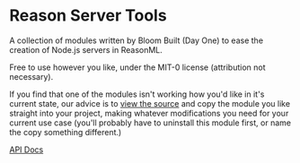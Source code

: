 # Reason Server Tools

A collection of modules written by Bloom Built (Day One) to ease the creation of Node.js servers in ReasonML.

Free to use however you like, under the MIT-0 license (attribution not necessary).

If you find that one of the modules isn't working how you'd like in it's current state, our advice is to [view the source](https://github.com/bloom/reason-server-tools/tree/master/src) and copy the module you like straight into your project, making whatever modifications you need for your current use case (you'll probably have to uninstall this module first, or name the copy something different.)

[API Docs](https://bloom.github.io/reason-server-tools/index.html)
